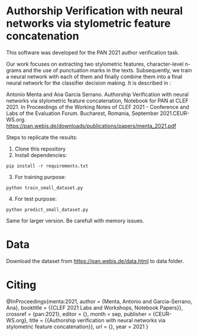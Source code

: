 # Authorship Verification with neural networks via stylometric feature concatenation

This software was developed for the PAN 2021 author verification task. 

Our work focuses on extracting two stylometric features, character-level n-grams and the use of punctuation marks in the texts. Subsequently, we train a neural network with each of them and finally combine them into a final neural network for the classifier decision making. It is described in :

Antonio Menta and Ana Garcia Serrano.  Authorship Verification with neural networks via stylometric feature concatenation, Notebook for PAN at CLEF 2021. In Proceedings of the Working Notes of CLEF 2021 - Conference and Labs of the Evaluation Forum. Bucharest, Romania, September 2021.CEUR-WS.org.
 https://pan.webis.de/downloads/publications/papers/menta_2021.pdf

 

Steps to replicate the results: 

1. Clone this repository
2. Install dependencies:
<pre><code>pip install -r requirements.txt</code></pre>
3. For training purpose:
<pre><code>python train_small_dataset.py</code></pre>
4. For test purpose:
<pre><code>python predict_small_dataset.py</code></pre>

Same for larger version. Be carefull with memory issues. 



# Data

Download the dataset from https://pan.webis.de/data.html to data folder.

# Citing
@InProceedings{menta:2021,
  author =              {Menta, Antonio and Garcia-Serrano, Ana},
  booktitle =           {{CLEF 2021 Labs and Workshops, Notebook Papers}},
  crossref =            {pan:2021},
  editor =              {},
  month =               sep,
  publisher =           {CEUR-WS.org},
  title =               {{Authorship verification with neural networks via stylometric feature concatenation}},
  url =                 {},
  year =                2021
}

